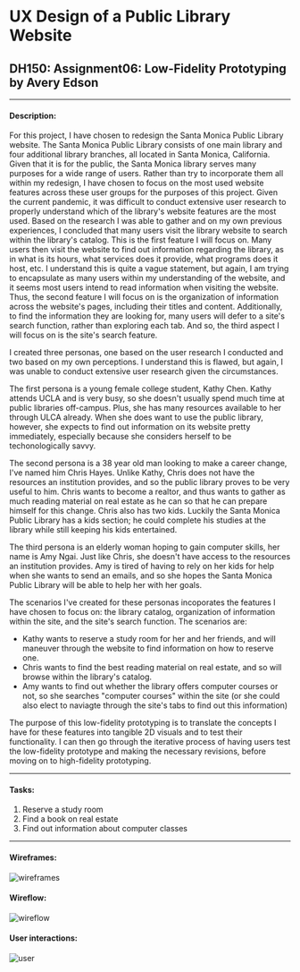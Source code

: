 # UX Design of a Public Library Website

## DH150: Assignment06: Low-Fidelity Prototyping by Avery Edson

---

#### Description:

For this project, I have chosen to redesign the Santa Monica Public Library website. The Santa Monica Public Library consists of one main library and four additional library branches, all located in Santa Monica, California. Given that it is for the public, the Santa Monica library serves many purposes for a wide range of users. Rather than try to incorporate them all within my redesign, I have chosen to focus on the most used website features across these user groups for the purposes of this project.
Given the current pandemic, it was difficult to conduct extensive user research to properly understand which of the library's website features are the most used. Based on the research I was able to gather and on my own previous experiences, I concluded that many users visit the library website to search within the library's catalog. This is the first feature I will focus on. Many users then visit the website to find out information regarding the library, as in what is its hours, what services does it provide, what programs does it host, etc. I understand this is quite a vague statement, but again, I am trying to encapsulate as many users within my understanding of the website, and it seems most users intend to read information when visiting the website.  Thus, the second feature I will focus on is the organization of information across the website's pages, including their titles and content. Additionally, to find the information they are looking for, many users will defer to a site's search function, rather than exploring each tab. And so, the third aspect I will focus on is the site's search feature.

I created three personas, one based on the user research I conducted and two based on my own perceptions. I understand this is flawed, but again, I was unable to conduct extensive user research given the circumstances. 

The first persona is a young female college student, Kathy Chen. Kathy attends UCLA and is very busy, so she doesn't usually spend much time at public libraries off-campus. Plus, she has many resources available to her through ULCA already. When she does want to use the public library, however, she expects to find out information on its website pretty immediately, especially because she considers herself to be techonologically savvy. 

The second persona is a 38 year old man looking to make a career change, I've named him Chris Hayes. Unlike Kathy, Chris does not have the resources an institution provides, and so the public library proves to be very useful to him. Chris wants to become a realtor, and thus wants to gather as much reading material on real estate as he can so that he can prepare himself for this change. Chris also has two kids. Luckily the Santa Monica Public Library has a kids section; he could complete his studies at the library while still keeping his kids entertained.

The third persona is an elderly woman hoping to gain  computer skills, her name is Amy Ngai. Just like Chris, she doesn't have access to the resources an institution provides. Amy is tired of having to rely on her kids for help when she wants to send an emails, and so she hopes the Santa Monica Public Library will be able to help her with her goals. 

The scenarios I've created for these personas incoporates the features I have chosen to focus on: the library catalog, organization of information within the site, and the site's search function. The scenarios are:

- Kathy wants to reserve a study room for her and her friends, and will maneuver through the website to find information on how to reserve one.
- Chris wants to find the best reading material on real estate, and so will browse within the library's catalog.
- Amy wants to find out whether the library offers computer courses or not, so she searches "computer courses" within the site (or she could also elect to naviagte through the site's tabs to find out this information)

The purpose of this low-fidelity prototyping is to translate the concepts I have for these features into tangible 2D visuals and to test their functionality. I can then go through the iterative process of having users test the low-fidelity prototype and making the necessary revisions, before moving on to high-fidelity prototyping.

---
#### Tasks:
1. Reserve a study room
2. Find a book on real estate
3. Find out information about computer classes

---
#### Wireframes:

![wireframes](./Group4.png)

#### Wireflow:

![wireflow](./Group5.png)

#### User interactions:
![user](./Group6.png)
